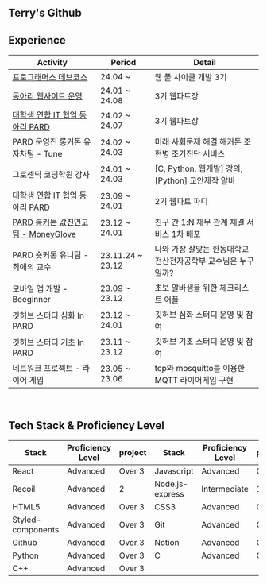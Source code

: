 ## Terry's Github

 ## Experience

 | Activity | Period | Detail |
|---|---|---|
|<a href="https://school.programmers.co.kr/learn/courses/22464/22464-3%EA%B8%B0-k-digital-training-%ED%83%80%EC%9E%85%EC%8A%A4%ED%81%AC%EB%A6%BD%ED%8A%B8%EB%A1%9C-%ED%95%A8%EA%BB%98%ED%95%98%EB%8A%94-%EC%9B%B9-%ED%92%80-%EC%82%AC%EC%9D%B4%ED%81%B4-%EA%B0%9C%EB%B0%9Creact-nodejs">프로그래머스 데브코스</a>| 24.04 ~ | 웹 풀 사이클 개발 3기 |
|<a href="https://we-pard.com/">동아리 웹사이트 운영</a>| 24.01 ~ 24.08 | 3기 웹파트장 |
|<a href="https://we-pard.com/">대학생 연합 IT 협업 동아리 PARD</a>| 24.02 ~ 24.07| 3기 웹파트장  |
| PARD 운영진 롱커톤 유자차팀 - Tune | 24.02 ~ 24.03 | 미래 사회문제 해결 해커톤 조현병 조기진단 서비스 |
| 그로센딕 코딩학원 강사 | 24.01 ~ 24.03 | [C, Python, 웹개발] 강의, [Python] 교안제작 알바  |
|<a href="https://we-pard.com/">대학생 연합 IT 협업 동아리 PARD</a>| 23.09 ~ 24.01 | 2기 웹파트 파디 |
|<a href="https://precious-relationship.web.app/"> PARD 롱커톤 값진연고팀 - MoneyGlove </a>| 23.12 ~ 24.01 | 친구 간 1:N 채무 관계 체결 서비스 1차 배포 |
| PARD 숏커톤 유니팀 - 최애의 교수 | 23.11.24 ~ 23.12 | 나와 가장 잘맞는 한동대학교 전산전자공학부 교수님은 누구일까? |
| 모바일 앱 개발 - Beeginner | 23.09 ~ 23.12 | 초보 알바생을 위한 체크리스트 어플 |
| 깃허브 스터디 심화 In PARD | 23.12 ~ 24.01 | 깃허브 심화 스터디 운영 및 참여 |
| 깃허브 스터디 기초 In PARD | 23.11 ~ 23.12 | 깃허브 기초 스터디 운영 및 참여 |
| 네트워크 프로젝트 - 라이어 게임 | 23.05 ~ 23.06 | tcp와 mosquitto를 이용한 MQTT 라이어게임 구현 |

<br>

## Tech Stack & Proficiency Level
| Stack | Proficiency Level | project | Stack | Proficiency Level | project |
|---|---|---|---|---|---|
| React | Advanced | Over 3 | Javascript | Advanced | Over 3  |
| Recoil | Advanced | 2 | Node.js-express | Intermediate | 1 |
| HTML5 | Advanced | Over 3 | CSS3 | Advanced | Over 3 |
| Styled-components | Advanced | Over 3 | Git | Advanced | Over 3 |
| Github | Advanced | Over 3 | Notion | Advanced | Over 3 |
| Python | Advanced | Over 3 | C | Advanced | Over 3 |
| C++ | Advanced | Over 3 ||||
